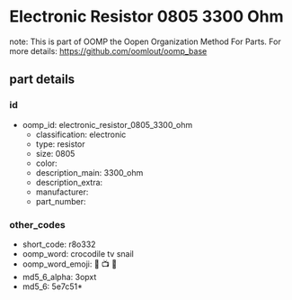 # Electronic Resistor 0805 3300 Ohm  

note: This is part of OOMP the Oopen Organization Method For Parts. For more details: https://github.com/oomlout/oomp_base

##  part details





### id
* oomp_id: electronic_resistor_0805_3300_ohm
  * classification: electronic
  * type: resistor
  * size: 0805
  * color: 
  * description_main: 3300_ohm
  * description_extra: 
  * manufacturer: 
  * part_number: 

### other_codes
* short_code: r8o332
* oomp_word: crocodile tv snail
* oomp_word_emoji: :crocodile: :tv: :snail:
* md5_6_alpha: 3opxt
* md5_6: 5e7c51* 